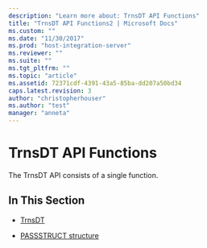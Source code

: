 ```yaml
---
description: "Learn more about: TrnsDT API Functions"
title: "TrnsDT API Functions2 | Microsoft Docs"
ms.custom: ""
ms.date: "11/30/2017"
ms.prod: "host-integration-server"
ms.reviewer: ""
ms.suite: ""
ms.tgt_pltfrm: ""
ms.topic: "article"
ms.assetid: 72371cdf-4391-43a5-85ba-dd207a50bd34
caps.latest.revision: 3
author: "christopherhouser"
ms.author: "test"
manager: "anneta"
---
```

# TrnsDT API Functions
The TrnsDT API consists of a single function.  
  
## In This Section  
  
-   [TrnsDT](../core/trnsdt1.md)  
  
-   [PASSSTRUCT structure](../core/passstruct-structure1.md)
